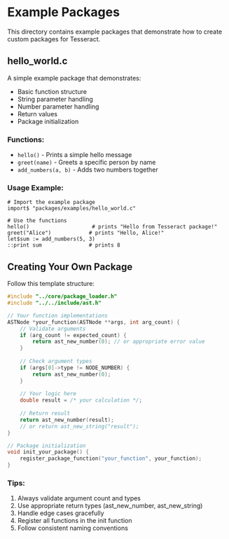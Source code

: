 # Example Packages

This directory contains example packages that demonstrate how to create custom packages for Tesseract.

## hello_world.c

A simple example package that demonstrates:
- Basic function structure
- String parameter handling
- Number parameter handling
- Return values
- Package initialization

### Functions:
- `hello()` - Prints a simple hello message
- `greet(name)` - Greets a specific person by name
- `add_numbers(a, b)` - Adds two numbers together

### Usage Example:

```tesseract
# Import the example package
import$ "packages/examples/hello_world.c"

# Use the functions
hello()                    # prints "Hello from Tesseract package!"
greet("Alice")            # prints "Hello, Alice!"
let$sum := add_numbers(5, 3)
::print sum               # prints 8
```

## Creating Your Own Package

Follow this template structure:

```c
#include "../core/package_loader.h"
#include "../../include/ast.h"

// Your function implementations
ASTNode *your_function(ASTNode **args, int arg_count) {
    // Validate arguments
    if (arg_count != expected_count) {
        return ast_new_number(0); // or appropriate error value
    }
    
    // Check argument types
    if (args[0]->type != NODE_NUMBER) {
        return ast_new_number(0);
    }
    
    // Your logic here
    double result = /* your calculation */;
    
    // Return result
    return ast_new_number(result);
    // or return ast_new_string("result");
}

// Package initialization
void init_your_package() {
    register_package_function("your_function", your_function);
}
```

### Tips:
1. Always validate argument count and types
2. Use appropriate return types (ast_new_number, ast_new_string)
3. Handle edge cases gracefully
4. Register all functions in the init function
5. Follow consistent naming conventions